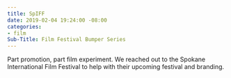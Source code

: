 ```yaml
---
title: SpIFF
date: 2019-02-04 19:24:00 -08:00
categories:
- film
Sub-Title: Film Festival Bumper Series
---
```


Part promotion, part film experiment. We reached out to the Spokane International Film Festival to help with their upcoming festival and branding. 